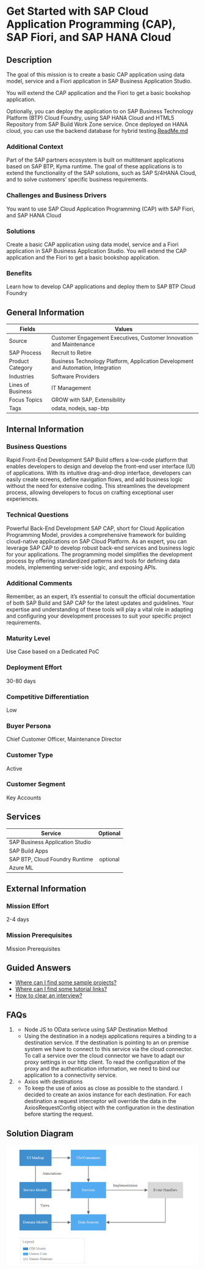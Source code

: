 # Get Started with SAP Cloud Application Programming (CAP), SAP Fiori, and SAP HANA Cloud




## Description

The goal of this mission is to create a basic CAP application using data model, service and a Fiori application in SAP Business Application Studio.

You will extend the CAP application and the Fiori to get a basic bookshop application.

Optionally, you can deploy the application to on SAP Business Technology Platform (BTP) Cloud Foundry, using SAP HANA Cloud and HTML5 Repository from SAP Build Work Zone service. Once deployed on HANA cloud, you can use the backend database for hybrid testing.[ReadMe.md](https://github.com/Dinesh0302/use-case/edit/main/README.md)




### Additional Context

Part of the SAP partners ecosystem is built on multitenant applications based on SAP BTP, Kyma runtime. The goal of these applications is to extend the functionality of the SAP solutions, such as SAP S/4HANA Cloud, and to solve customers&#8217; specific business requirements.




### Challenges and Business Drivers

You want to use SAP Cloud Application Programming (CAP) with SAP Fiori, and SAP HANA Cloud




### Solutions

Create a basic CAP application using data model, service and a Fiori application in SAP Business Application Studio. You will extend the CAP application and the Fiori to get a basic bookshop application.

### Benefits
Learn how to develop CAP applications and deploy them to SAP BTP Cloud Foundry

## General Information
|Fields|Values|
|---|---|
|Source|Customer Engagement Executives, Customer Innovation and Maintenance|
|SAP Process|Recruit to Retire|
|Product Category|Business Technology Platform, Application Development and Automation, Integration|
|Industries|Software Providers|
|Lines of Business|IT Management|
|Focus Topics|GROW with SAP, Extensibility|
|Tags|odata, nodejs, sap-btp|

## Internal Information

### Business Questions
Rapid Front-End Development SAP Build offers a low-code platform that enables developers to design and develop the front-end user interface (UI) of applications. With its intuitive drag-and-drop interface, developers can easily create screens, define navigation flows, and add business logic without the need for extensive coding. This streamlines the development process, allowing developers to focus on crafting exceptional user experiences.




### Technical Questions
Powerful Back-End Development SAP CAP, short for Cloud Application Programming Model, provides a comprehensive framework for building cloud-native applications on SAP Cloud Platform. As an expert, you can leverage SAP CAP to develop robust back-end services and business logic for your applications. The programming model simplifies the development process by offering standardized patterns and tools for defining data models, implementing server-side logic, and exposing APIs.

### Additional Comments
Remember, as an expert, it’s essential to consult the official documentation of both SAP Build and SAP CAP for the latest updates and guidelines. Your expertise and understanding of these tools will play a vital role in adapting and configuring your development processes to suit your specific project requirements.

### Maturity Level
Use Case based on a Dedicated PoC

### Deployment Effort
30-80 days

### Competitive Differentiation
Low

### Buyer Persona
Chief Customer Officer, Maintenance Director

### Customer Type
Active

### Customer Segment
Key Accounts

## Services

| Service       | Optional      |
| ------------- |:-------------:|
| SAP Business Application Studio|  |
| SAP Build Apps|  |
| SAP BTP, Cloud Foundry Runtime| optional |
| Azure ML | |

## External Information

### Mission Effort
2-4 days

### Mission Prerequisites
Mission Prerequisites


## Guided Answers
- [Where can I find some sample projects?](https://github.com/SAP-samples/cloud-cap-samples)
- [Where can I find some tutorial links?](https://developers.sap.com/tutorial-navigator.html?tag=software-product-function%3Asap-cloud-application-programming-model&tag=tutorial%3Atype%2Fmission)
- [How to clear an interview?](https://www.geeksforgeeks.org/top-10-algorithms-in-interview-questions/)

## FAQs
1.   - Node JS to OData serivce using SAP Destination Method
     - Using the destination in a nodejs applications requires a binding to a destination service. If the destination is pointing to an on premise system we have to connect to this service via the cloud connector. To call a service over the cloud connector we have to adapt our proxy settings in our http client. To read the configuration of the proxy and the authentication information, we need to bind our application to a connectivity service.

2.   - Axios with destinations
     - To keep the use of axios as close as possible to the standard. I decided to create an axios instance for each destination. For each destination a request interceptor will override the data in the AxiosRequestConfig object with the configuration in the destination before starting the request.

## Solution Diagram

[<img src="./images/solutionDiagram.png" width="600" />](.images/solutionDiagram.png?raw=true)
